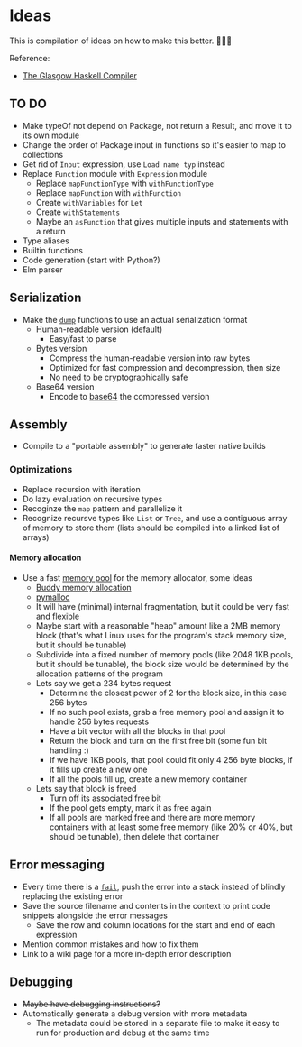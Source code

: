 # Ideas

This is compilation of ideas on how to make this better. 🎉🎉🎉

Reference:

* [The Glasgow Haskell Compiler](http://aosabook.org/en/ghc.html)

## TO DO

* Make typeOf not depend on Package, not return a Result, and move it to its own module
* Change the order of Package input in functions so it's easier to map to collections
* Get rid of `Input` expression, use `Load name typ` instead
* Replace `Function` module with `Expression` module
  * Replace `mapFunctionType` with `withFunctionType`
  * Replace `mapFunction` with `withFunction`
  * Create `withVariables` for `Let`
  * Create `withStatements`
  * Maybe an `asFunction` that gives multiple inputs and statements with a return
* Type aliases
* Builtin functions
* Code generation (start with Python?)
* Elm parser

## Serialization

* Make the [`dump`](src/Bitcode.elm) functions to use an actual serialization format
  * Human-readable version (default)
    * Easy/fast to parse
  * Bytes version
    * Compress the human-readable version into raw bytes
    * Optimized for fast compression and decompression, then size
    * No need to be cryptographically safe
  * Base64 version
    * Encode to [base64](https://en.wikipedia.org/wiki/Base64) the compressed version

## Assembly

* Compile to a "portable assembly" to generate faster native builds

### Optimizations

* Replace recursion with iteration
* Do lazy evaluation on recursive types
* Recoginze the `map` pattern and parallelize it
* Recognize recursve types like `List` or `Tree`, and use a contiguous array of memory to store them (lists should be compiled into a linked list of arrays)

#### Memory allocation

* Use a fast [memory pool](https://en.wikipedia.org/wiki/Memory_pool) for the memory allocator, some ideas
  * [Buddy memory allocation](https://en.wikipedia.org/wiki/Buddy_memory_allocation)
  * [pymalloc](https://www.evanjones.ca/memoryallocator/)
  * It will have (minimal) internal fragmentation, but it could be very fast and flexible
  * Maybe start with a reasonable "heap" amount like a 2MB memory block (that's what Linux uses for the program's stack memory size, but it should be tunable)
  * Subdivide into a fixed number of memory pools (like 2048 1KB pools, but it should be tunable), the block size would be determined by the allocation patterns of the program
  * Lets say we get a 234 bytes request
    * Determine the closest power of 2 for the block size, in this case 256 bytes
    * If no such pool exists, grab a free memory pool and assign it to handle 256 bytes requests
    * Have a bit vector with all the blocks in that pool
    * Return the block and turn on the first free bit (some fun bit handling :)
    * If we have 1KB pools, that pool could fit only 4 256 byte blocks, if it fills up create a new one
    * If all the pools fill up, create a new memory container
  * Lets say that block is freed
    * Turn off its associated free bit
    * If the pool gets empty, mark it as free again
    * If all pools are marked free and there are more memory containers with at least some free memory (like 20% or 40%, but should be tunable), then delete that container

## Error messaging

* Every time there is a [`fail`](src/Context.elm), push the error into a stack instead of blindly replacing the existing error
* Save the source filename and contents in the context to print code snippets alongside the error messages
  * Save the row and column locations for the start and end of each expression
* Mention common mistakes and how to fix them
* Link to a wiki page for a more in-depth error description

## Debugging

* ~~Maybe have debugging instructions?~~
* Automatically generate a debug version with more metadata
  * The metadata could be stored in a separate file to make it easy to run for production and debug at the same time
